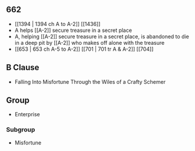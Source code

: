 ## 662
- [[1394 | 1394 ch A to A-2]] [[1436]] 
- A helps [[A-2]] secure treasure in a secret place
- A, helping [[A-2]] secure treasure in a secret place, is abandoned to die in a deep pit by [[A-2]] who makes off alone with the treasure
- [[653 | 653 ch A-5 to A-2]] [[701 | 701 tr A &amp; A-2]] [[704]] 

## B Clause
- Falling Into Misfortune Through the Wiles of a Crafty Schemer

## Group
- Enterprise

### Subgroup
- Misfortune

